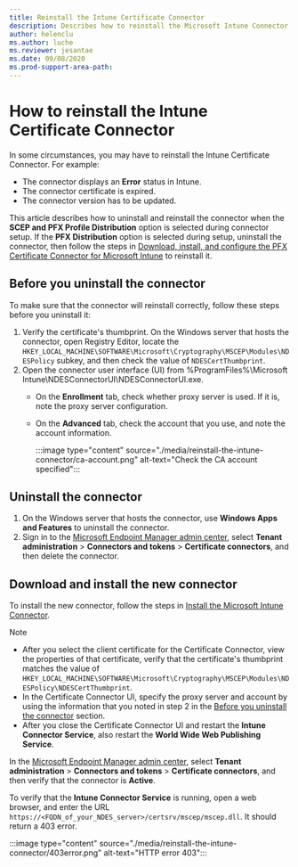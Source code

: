 ```yaml
---
title: Reinstall the Intune Certificate Connector
description: Describes how to reinstall the Microsoft Intune Connector.
author: helenclu
ms.author: luche
ms.reviewer: jesantae
ms.date: 09/08/2020
ms.prod-support-area-path: 
---
```

# How to reinstall the Intune Certificate Connector

In some circumstances, you may have to reinstall the Intune Certificate Connector. For example:

- The connector displays an **Error** status in Intune.
- The connector certificate is expired.
- The connector version has to be updated.

This article describes how to uninstall and reinstall the connector when the **SCEP and PFX Profile Distribution** option is selected during connector setup. If the **PFX Distribution** option is selected during setup, uninstall the connector, then follow the steps in [Download, install, and configure the PFX Certificate Connector for Microsoft Intune](/mem/intune/protect/certficates-pfx-configure#download-install-and-configure-the-pfx-certificate-connector) to reinstall it.

## Before you uninstall the connector

To make sure that the connector will reinstall correctly, follow these steps before you uninstall it:

1. Verify the certificate's thumbprint. On the Windows server that hosts the connector, open Registry Editor, locate the `HKEY_LOCAL_MACHINE\SOFTWARE\Microsoft\Cryptography\MSCEP\Modules\NDESPolicy` subkey, and then check the value of `NDESCertThumbprint`.
2. Open the connector user interface (UI) from %ProgramFiles%\Microsoft Intune\NDESConnectorUI\NDESConnectorUI.exe.
    - On the **Enrollment** tab, check whether proxy server is used. If it is, note the proxy server configuration.
    - On the **Advanced** tab, check the account that you use, and note the account information.

      :::image type="content" source="./media/reinstall-the-intune-connector/ca-account.png" alt-text="Check the CA account specified":::

## Uninstall the connector

1. On the Windows server that hosts the connector, use **Windows Apps and Features** to uninstall the connector.
2. Sign in to the [Microsoft Endpoint Manager admin center](https://go.microsoft.com/fwlink/?linkid=2109431), select **Tenant administration** > **Connectors and tokens** > **Certificate connectors**, and then delete the connector.

## Download and install the new connector

To install the new connector, follow the steps in [Install the Microsoft Intune Connector](/mem/intune/protect/certificates-scep-configure#install-the-microsoft-intune-connector).

> [!NOTE]
>  
> - After you select the client certificate for the Certificate Connector, view the properties of that certificate, verify that the certificate's thumbprint matches the value of `HKEY_LOCAL_MACHINE\SOFTWARE\Microsoft\Cryptography\MSCEP\Modules\NDESPolicy\NDESCertThumbprint`.
> - In the Certificate Connector UI, specify the proxy server and account by using the information that you noted in step 2 in the [Before you uninstall the connector](#before-you-uninstall-the-connector) section.
> - After you close the Certificate Connector UI and restart the **Intune Connector Service**, also restart the **World Wide Web Publishing Service**.

In the [Microsoft Endpoint Manager admin center](https://go.microsoft.com/fwlink/?linkid=2109431), select **Tenant administration** > **Connectors and tokens** > **Certificate connectors**, and then verify that the connector is **Active**.

To verify that the **Intune Connector Service** is running, open a web browser, and enter the URL `https://<FQDN_of_your_NDES_server>/certsrv/mscep/mscep.dll`. It should return a 403 error.

:::image type="content" source="./media/reinstall-the-intune-connector/403error.png" alt-text="HTTP error 403":::
